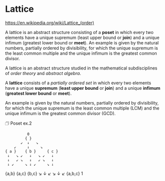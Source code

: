 # Lattice

https://en.wikipedia.org/wiki/Lattice_(order)

A lattice is an abstract structure consisting of a **poset** in which every two elements have a unique supremum (least upper bound or **join**) and a unique infimum (greatest lower bound or **meet**). An example is given by the natural numbers, partially ordered by divisibility, for which the unique supremum is the least common multiple and the unique infimum is the greatest common divisor.


A lattice is an abstract structure studied in the mathematical subdisciplines of *order theory* and *abstract algebra*.

A **lattice** consists of 
a *partially ordered set* 
in which every two elements have 
a unique **supremum** (**least upper bound**    or **join**) and 
a unique **infimum**  (**greatest lower bound** or **meet**).

An example is given by the natural numbers, 
partially ordered by divisibility, for which 
the unique supremum is the least common multiple (LCM) and 
the unique infimum is the greatest common divisor (GCD).

🗇 Poset ex.2

              0
             { }
           ↙  ↓   ↘
        ↙     ↓     ↘
    { a }    { b }     { c }
     ↓   ↘ ↙   ↓   ↘ ↙   ↓
     ↓   ↙ ↘   ↓   ↙ ↘   ↓
     ↓ ↙     ↘ ↓ ↙     ↘ ↓
  {a,b}      {a,c}     {b,c}
        ↘     ↓      ↙
          ↘   ↓    ↙
           {a,b,c}
              1
